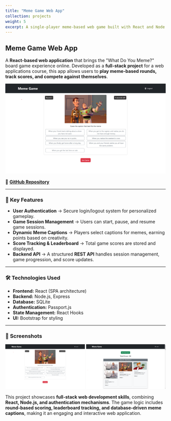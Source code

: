 ```yaml
---
title: "Meme Game Web App"
collection: projects
weight: 5
excerpt: A single-player meme-based web game built with React and Node.js, featuring authentication, game sessions, and dynamic scoring. <br/><br/> ![](/images/webpicture1.png)
---
```


## Meme Game Web App
A **React-based web application** that brings the "What Do You Meme?" board game experience online. Developed as a **full-stack project** for a web applications course, this app allows users to **play meme-based rounds, track scores, and compete against themselves**.

![](/images/webpicture1.png)

📌 **[GitHub Repository](https://github.com/MelDashti/Meme-Game)**  

---

### 🔹 **Key Features**
- **User Authentication** → Secure login/logout system for personalized gameplay.
- **Game Session Management** → Users can start, pause, and resume game sessions.
- **Dynamic Meme Captions** → Players select captions for memes, earning points based on creativity.
- **Score Tracking & Leaderboard** → Total game scores are stored and displayed.
- **Backend API** → A structured **REST API** handles session management, game progression, and score updates.

---

### 🛠 **Technologies Used**
- **Frontend:** React (SPA architecture)  
- **Backend:** Node.js, Express  
- **Database:** SQLite  
- **Authentication:** Passport.js  
- **State Management:** React Hooks  
- **UI:** Bootstrap for styling  

---

### 📸 **Screenshots**
<img src="/images/webpicture1.png" width="250"/>  
<img src="/images/webpicture2.png" width="250"/>  


This project showcases **full-stack web development skills**, combining **React, Node.js, and authentication mechanisms**. The game logic includes **round-based scoring, leaderboard tracking, and database-driven meme captions**, making it an engaging and interactive web application.

